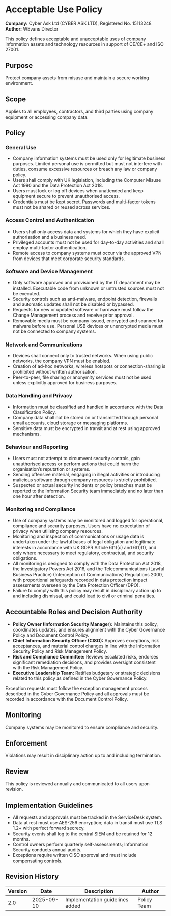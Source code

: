 # Acceptable Use Policy

**Company:** Cyber Ask Ltd (CYBER ASK LTD), Registered No. 15113248  
**Author:** WEvans Director

This policy defines acceptable and unacceptable uses of company information assets and technology resources in support of CE/CE+ and ISO 27001.

## Purpose

Protect company assets from misuse and maintain a secure working environment.

## Scope

Applies to all employees, contractors, and third parties using company equipment or accessing company data.

## Policy

### General Use
- Company information systems must be used only for legitimate business purposes. Limited personal use is permitted but must not interfere with duties, consume excessive resources or breach any law or company policy.
- Users shall comply with UK legislation, including the Computer Misuse Act 1990 and the Data Protection Act 2018.
- Users must lock or log off devices when unattended and keep equipment secure to prevent unauthorised access.
- Credentials must be kept secret. Passwords and multi-factor tokens must not be shared or reused across services.

### Access Control and Authentication
- Users shall only access data and systems for which they have explicit authorisation and a business need.
- Privileged accounts must not be used for day-to-day activities and shall employ multi-factor authentication.
- Remote access to company systems must occur via the approved VPN from devices that meet corporate security standards.

### Software and Device Management
- Only software approved and provisioned by the IT department may be installed. Executable code from unknown or untrusted sources must not be executed.
- Security controls such as anti-malware, endpoint detection, firewalls and automatic updates shall not be disabled or bypassed.
- Requests for new or updated software or hardware must follow the Change Management process and receive prior approval.
- Removable media must be company issued, encrypted and scanned for malware before use. Personal USB devices or unencrypted media must not be connected to company systems.

### Network and Communications
- Devices shall connect only to trusted networks. When using public networks, the company VPN must be enabled.
- Creation of ad-hoc networks, wireless hotspots or connection-sharing is prohibited without written authorisation.
- Peer-to-peer, file sharing or anonymity services must not be used unless explicitly approved for business purposes.

### Data Handling and Privacy
- Information must be classified and handled in accordance with the Data Classification Policy.
- Company data shall not be stored on or transmitted through personal email accounts, cloud storage or messaging platforms.
- Sensitive data must be encrypted in transit and at rest using approved mechanisms.

### Behaviour and Reporting
- Users must not attempt to circumvent security controls, gain unauthorised access or perform actions that could harm the organisation’s reputation or systems.
- Sending offensive material, engaging in illegal activities or introducing malicious software through company resources is strictly prohibited.
- Suspected or actual security incidents or policy breaches must be reported to the Information Security team immediately and no later than one hour after detection.

### Monitoring and Compliance
- Use of company systems may be monitored and logged for operational, compliance and security purposes. Users have no expectation of privacy when utilising company resources.
- Monitoring and inspection of communications or usage data is undertaken under the lawful bases of legal obligation and legitimate interests in accordance with UK GDPR Article 6(1)(c) and 6(1)(f), and only where necessary to meet regulatory, contractual, and security obligations.
- All monitoring is designed to comply with the Data Protection Act 2018, the Investigatory Powers Act 2016, and the Telecommunications (Lawful Business Practice) (Interception of Communications) Regulations 2000, with proportional safeguards recorded in data protection impact assessments overseen by the Data Protection Officer (DPO).
- Failure to comply with this policy may result in disciplinary action up to and including dismissal, and could lead to civil or criminal penalties.

## Accountable Roles and Decision Authority

- **Policy Owner (Information Security Manager):** Maintains this policy, coordinates updates, and ensures alignment with the Cyber Governance Policy and Document Control Policy.
- **Chief Information Security Officer (CISO):** Approves exceptions, risk acceptances, and material control changes in line with the Information Security Policy and Risk Management Policy.
- **Risk and Compliance Committee:** Reviews escalated risks, endorses significant remediation decisions, and provides oversight consistent with the Risk Management Policy.
- **Executive Leadership Team:** Ratifies budgetary or strategic decisions related to this policy as defined in the Cyber Governance Policy.

Exception requests must follow the exception management process described in the Cyber Governance Policy and all approvals must be recorded in accordance with the Document Control Policy.


## Monitoring

Company systems may be monitored to ensure compliance and security.

## Enforcement

Violations may result in disciplinary action up to and including termination.

## Review

This policy is reviewed annually and communicated to all users upon revision.

## Implementation Guidelines
- All requests and approvals must be tracked in the ServiceDesk system.
- Data at rest must use AES-256 encryption; data in transit must use TLS 1.2+ with perfect forward secrecy.
- Security events shall log to the central SIEM and be retained for 12 months.
- Control owners perform quarterly self-assessments; Information Security conducts annual audits.
- Exceptions require written CISO approval and must include compensating controls.

## Revision History

| Version | Date | Description | Author |
| ------- | ---------- | ----------------------- | ------ |
| 2.0     | 2025-09-10 | Implementation guidelines added | Policy Team |
